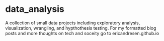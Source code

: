 # data_analysis
A collection of small data projects including exploratory analysis, visualization, wrangling, and hypthothesis testing.
For my formatted blog posts and more thoughts on tech and soceity go to ericandresen.github.io
